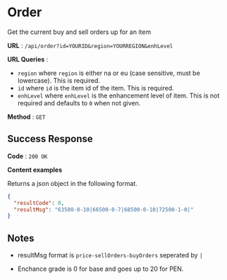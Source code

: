 # Order

Get the current buy and sell orders up for an item

**URL** : `/api/order?id=YOURID&region=YOURREGION&enhLevel`

**URL Queries** :

- `region` where `region` is either na or eu (case sensitive, must be lowercase). This is required.
- `id` where `id` is the item id of the item. This is required.
- `enhLevel` where `enhLevel` is the enhancement level of item. This is not required and defaults to `0` when not given.

**Method** : `GET`

## Success Response

**Code** : `200 OK`

**Content examples**

Returns a json object in the following format.

```json
{
  "resultCode": 0,
  "resultMsg": "63500-0-10|66500-0-7|68500-0-10|72500-1-0|"
}
```

## Notes

- resultMsg format is `price-sellOrders-buyOrders` seperated by `|`

- Enchance grade is 0 for base and goes up to 20 for PEN.

